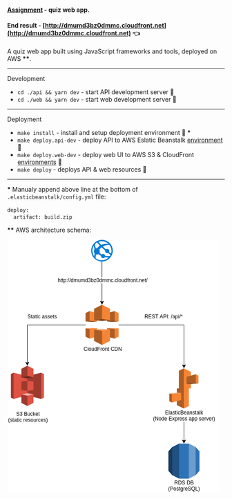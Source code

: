 #### [Assignment](https://github.com/buz-zard/_archive/blob/master/problem-mld/ASSIGNMENT.md) - quiz web app.

#### End result - [http://dmumd3bz0dmmc.cloudfront.net](http://dmumd3bz0dmmc.cloudfront.net) :point_left:

A quiz web app built using JavaScript frameworks and tools, deployed on AWS __**__.

---

Development
- `cd ./api && yarn dev` - start API development server :construction:
- `cd ./web && yarn dev` - start web development server :construction:

---

Deployment
- `make install` - install and setup deployment environment :wrench: __*__
- `make deploy.api-dev` - deploy API to AWS Eslatic Beanstalk [environment](http://mld-dev.eu-central-1.elasticbeanstalk.com) :rocket:
- `make deploy.web-dev` - deploy web UI to AWS S3 & CloudFront [environments](http://dmumd3bz0dmmc.cloudfront.net) :rocket:
- `make deploy` - deploys API & web resources :rocket:


---
__*__ Manualy append above line at the bottom of `.elasticbeanstalk/config.yml` file:
```
deploy:
  artifact: build.zip
```
__**__ AWS architecture schema:

![example](https://github.com/buz-zard/_archive/blob/master/problem-mld/deployment/aws-schema.png)
